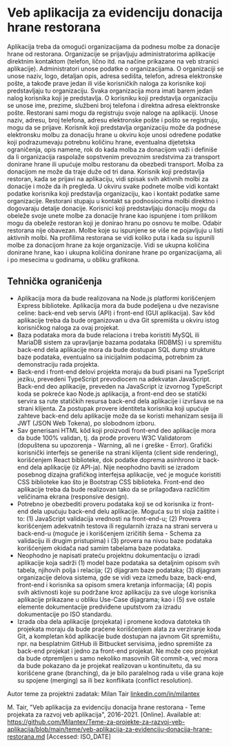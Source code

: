 # Veb aplikacija za evidenciju donacija hrane restorana

Aplikacija treba da omogući organizacijama da podnesu molbe za donacije hrane od restorana. Organizacije se prijavljuju administratorima aplikacije direktnim kontaktom (telefon, lično itd. na načine prikazane na veb stranici aplikacije). Administratori unose podatke o organizacijama. O organizaciji se unose naziv, logo, detaljan opis, adresa sedišta, telefon, adresa elektronske pošte, a takođe prave jedan ili više korisničkih naloga za korisnike koji predstavljaju tu organizaciju. Svaka organizacija mora imati barem jedan nalog korisnika koji je predstavlja. O korisniku koji predstavlja organizaciju se unose ime, prezime, službeni broj telefona i direktna adresa elektronske pošte. Restorani sami mogu da registruju svoje naloge na aplikaciji. Unose naziv, adresu, broj telefona, adresu elektronske pošte i pošto se registruju, mogu da se prijave. Korisnik koji predstavlja organizaciju može da podnese elektronsku molbu za donaciju hrane u okviru koje unosi određene podatke koji podrazumevaju potrebnu količinu hrane, eventualna dijetetska ograničenja, opis namene, rok do kada molba za donacijom važi i definiše da li organizacija raspolaže sopstvenim prevoznim sredstvima za transport donirane hrane ili upućuje molbu restoranu da obezbedi transport. Molba za donacijom ne može da traje duže od tri dana. Korisnik koji predstavlja restoran, kada se prijavi na aplikaciju, vidi spisak svih aktivnih molbi za donacije i može da ih pregleda. U okviru svake podnete molbe vidi kontakt podatke korisnika koji predstavlja organizaciju, kao i kontakt podatke same organizacije. Restorani stupaju u kontakt sa podnosiocima molbi direktno i dogovaraju detalje donacije. Korisnici koji predstavljaju donaciju mogu da obeleže svoje unete molbe za donacije hrane kao ispunjene i tom prilikom mogu da obeleže restoran koji je donirao hranu po osnovu te molbe. Odabir restorana nije obavezan. Molbe koje su ispunjene se više ne pojavljuju u listi aktivnih molbi. Na profilima restorana se vidi koliko puta i kada su ispunili molbe za donacijom hrane za koje organizacije. Vidi se ukupna količina donirane hrane, kao i ukupna količina donirane hrane po organizacijama, ali i po mesecima u godinama, u obliku grafikona.

## Tehnička ograničenja

- Aplikacija mora da bude realizovana na Node.js platformi korišćenjem Express biblioteke. Aplikacija mora da bude podeljena u dve nezavisne celine: back-end veb servis (API) i front-end (GUI aplikacija). Sav kôd aplikacije treba da bude organizovan u dva Git spremišta u okviru istog korisničkog naloga za ovaj projekat.
- Baza podataka mora da bude relaciona i treba koristiti MySQL ili MariaDB sistem za upravljanje bazama podataka (RDBMS) i u spremištu back-end dela aplikacije mora da bude dostupan SQL dump strukture baze podataka, eventualno sa inicijalnim podacima, potrebnim za demonstraciju rada projekta.
- Back-end i front-end delovi projekta moraju da budi pisani na TypeScript jeziku, prevedeni TypeScript prevodiocem na adekvatan JavaScript. Back-end deo aplikacije, preveden na JavaScript iz izvornog TypeScript koda se pokreće kao Node.js aplikacija, a front-end deo se statički servira sa rute statičkih resursa back-end dela aplikacije i izvršava se na strani klijenta. Za postupak provere identiteta korisnika koji upućuje zahteve back-end delu aplikacije može da se koristi mehanizam sesija ili JWT (JSON Web Tokena), po slobodnom izboru.
- Sav generisani HTML kôd koji proizvodi front-end deo aplikacije mora da bude 100% validan, tj. da prođe proveru W3C Validatorom (dopuštena su upozorenja - Warning, ali ne i greške - Error). Grafički korisnički interfejs se generiše na strani klijenta (client side rendering), korišćenjem React biblioteke, dok podatke doprema asinhrono iz back-end dela aplikacije (iz API-ja). Nije neophodno baviti se izradom posebnog dizajna grafičkog interfejsa aplikacije, već je moguće koristiti CSS biblioteke kao što je Bootstrap CSS biblioteka. Front-end deo aplikacije treba da bude realizovan tako da se prilagođava različitim veličinama ekrana (responsive design).
- Potrebno je obezbediti proveru podataka koji se od korisnika iz front-end dela upućuju back-end delu aplikacije. Moguća su tri sloja zaštite i to: (1) JavaScript validacija vrednosti na front-end-u; (2) Provera korišćenjem adekvatnih testova ili regularnih izraza na strani servera u back-end-u (moguće je i korišćenjem izričitih šema - Schema za validaciju ili drugim pristupima) i (3) provera na nivou baze podataka korišćenjem okidača nad samim tabelama baze podataka.
- Neophodno je napisati prateću projektnu dokumentaciju o izradi aplikacije koja sadrži (1) model baze podataka sa detaljnim opisom svih tabela, njihovih polja i relacija; (2) dijagram baze podataka; (3) dijagram organizacije delova sistema, gde se vidi veza između baze, back-end, front-end i korisnika sa opisom smera kretanja informacija; (4) popis svih aktivnosti koje su podržane kroz aplikaciju za sve uloge korisnika aplikacije prikazane u obliku Use-Case dijagrama; kao i (5) sve ostale elemente dokumentacije predviđene uputstvom za izradu dokumentacije po ISO standardu.
- Izrada oba dela aplikacije (projekata) i promene kodova datoteka tih projekata moraju da bude praćene korišćenjem alata za verziranje koda Git, a kompletan kôd aplikacije bude dostupan na javnom Git spremištu, npr. na besplatnim GitHub ili Bitbucket servisima, jedno spremište za back-end projekat i jedno za front-end projekat. Ne može ceo projekat da bude otpremljen u samo nekoliko masovnih Git commit-a, već mora da bude pokazano da je projekat realizovan u kontinuitetu, da su korišćene grane (branching), da je bilo paralelnog rada u više grana koje su spojene (merging) sa ili bez konflikata (conflict resolution).

Autor teme za projektni zadatak: Milan Tair [linkedin.com/in/milantex](https://linkedin.com/in/milantex)

M. Tair, "Veb aplikacija za evidenciju donacija hrane restorana - Teme projekata za razvoj veb aplikacija", 2016-2021. [Online]. Available at: https://github.com/Milantex/Teme-za-projekte-za-razvoj-veb-aplikacija/blob/main/teme/veb-aplikacija-za-evidenciju-donacija-hrane-restorana.md [Accessed: ISO_DATE]
